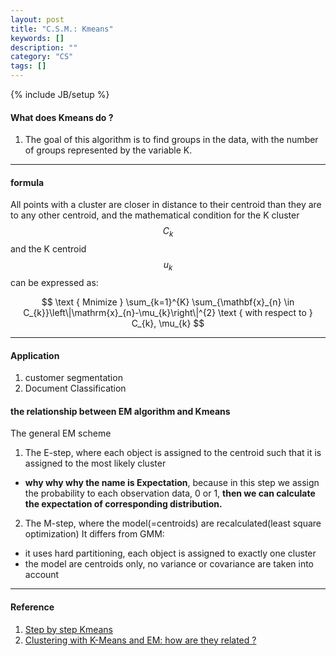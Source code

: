 ```yaml
---
layout: post
title: "C.S.M.: Kmeans"
keywords: []
description: ""
category: "CS"
tags: []
---
```

{% include JB/setup %}

#### What does Kmeans do ?

1. The goal of this algorithm is to find groups in the data, with the number of groups represented by the variable K.

<hr />

#### formula

All points with a cluster are closer in distance to their centroid than they are to any other centroid, and the mathematical condition
for the K cluster $$C_{k}$$ and the K centroid $$u_{k}$$ can be expressed as: <br />

$$
\text { Mnimize } \sum_{k=1}^{K} \sum_{\mathbf{x}_{n} \in C_{k}}\left\|\mathrm{x}_{n}-\mu_{k}\right\|^{2} \text { with respect to } C_{k}, \mu_{k}
$$

<hr />

#### Application

1. customer segmentation
2. Document Classification

#### the relationship between EM algorithm and Kmeans
The general EM scheme
1. The E-step, where each object is assigned to the centroid such that it is assigned to the most likely cluster
- **why why why the name is Expectation**, because in this step we assign the
  probability to each observation data, 0 or 1, **then we can calculate the
  expectation of corresponding distribution.**
2. The M-step, where the model(=centroids) are recalculated(least square optimization)
It differs from GMM:
- it uses hard partitioning, each object is assigned to exactly one cluster
- the model are centroids only, no variance or covariance are taken into account


<hr />

#### Reference

1. [Step by step Kmeans](https://www.kaggle.com/shrutimechlearn/step-by-step-kmeans-explained-in-detail/data)
2. [Clustering with K-Means and EM: how are they related ?](https://stats.stackexchange.com/questions/76866/clustering-with-k-means-and-em-how-are-they-related)
